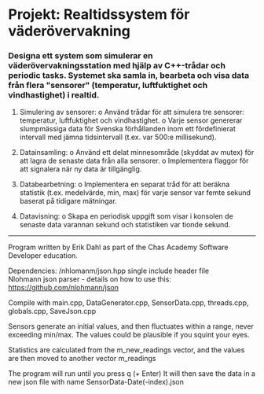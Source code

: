 # Projekt: Realtidssystem för väderövervakning

### Designa ett system som simulerar en väderövervakningsstation med hjälp av C++-trådar och periodic tasks. Systemet ska samla in, bearbeta och visa data från flera "sensorer" (temperatur, luftfuktighet och vindhastighet) i realtid.

1. Simulering av sensorer:
o Använd trådar för att simulera tre sensorer: temperatur, luftfuktighet och
vindhastighet.
o Varje sensor genererar slumpmässiga data för Svenska förhållanden inom ett
fördefinierat intervall med jämna tidsintervall (t.ex. var 500:e millisekund).

2. Datainsamling:
o Använd ett delat minnesområde (skyddat av mutex) för att lagra de senaste
data från alla sensorer.
o Implementera flaggor för att signalera när ny data är tillgänglig.

3. Databearbetning:
o Implementera en separat tråd för att beräkna statistik (t.ex. medelvärde, min,
max) för varje sensor var femte sekund baserat på tidigare mätningar.

4. Datavisning:
o Skapa en periodisk uppgift som visar i konsolen de senaste data varannan
sekund och statistiken var tionde sekund.

----------------------------------------------------------------------------------

Program written by Erik Dahl as part of the Chas Academy Software Developer education.

Dependencies:
/nhlomanm/json.hpp single include header file \
Nlohmann json parser - details on how to use this:
https://github.com/nlohmann/json

Compile with main.cpp, DataGenerator.cpp, SensorData.cpp, threads.cpp, globals.cpp, SaveJson.cpp

Sensors generate an initial values, and then fluctuates within a range, never exceeding min/max.
The values could be plausible if you squint your eyes.

Statistics are calculated from the m_new_readings vector, and the values are then moved to another vector m_readings

The program will run until you press q (+ Enter)
It will then save the data in a new json file with name SensorData-Date(-index).json

